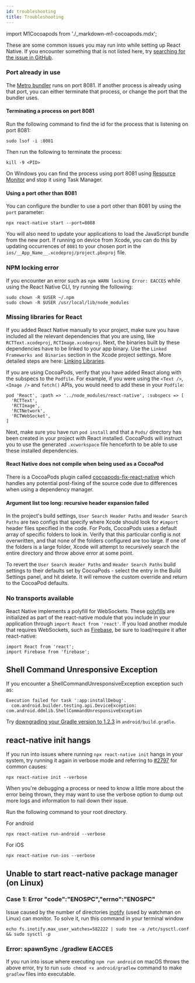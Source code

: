 ```yaml
---
id: troubleshooting
title: Troubleshooting
---
```


import M1Cocoapods from './\_markdown-m1-cocoapods.mdx';

These are some common issues you may run into while setting up React Native. If you encounter something that is not listed here, try [searching for the issue in GitHub](https://github.com/facebook/react-native/issues/).

### Port already in use

The [Metro bundler][metro] runs on port 8081. If another process is already using that port, you can either terminate that process, or change the port that the bundler uses.

#### Terminating a process on port 8081

Run the following command to find the id for the process that is listening on port 8081:

```shell
sudo lsof -i :8081
```

Then run the following to terminate the process:

```shell
kill -9 <PID>
```

On Windows you can find the process using port 8081 using [Resource Monitor](https://stackoverflow.com/questions/48198/how-can-you-find-out-which-process-is-listening-on-a-port-on-windows) and stop it using Task Manager.

#### Using a port other than 8081

You can configure the bundler to use a port other than 8081 by using the `port` parameter:

```shell
npx react-native start --port=8088
```

You will also need to update your applications to load the JavaScript bundle from the new port. If running on device from Xcode, you can do this by updating occurrences of `8081` to your chosen port in the `ios/__App_Name__.xcodeproj/project.pbxproj` file.

### NPM locking error

If you encounter an error such as `npm WARN locking Error: EACCES` while using the React Native CLI, try running the following:

```shell
sudo chown -R $USER ~/.npm
sudo chown -R $USER /usr/local/lib/node_modules
```

### Missing libraries for React

If you added React Native manually to your project, make sure you have included all the relevant dependencies that you are using, like `RCTText.xcodeproj`, `RCTImage.xcodeproj`. Next, the binaries built by these dependencies have to be linked to your app binary. Use the `Linked Frameworks and Binaries` section in the Xcode project settings. More detailed steps are here: [Linking Libraries](linking-libraries-ios.md#content).

If you are using CocoaPods, verify that you have added React along with the subspecs to the `Podfile`. For example, if you were using the `<Text />`, `<Image />` and `fetch()` APIs, you would need to add these in your `Podfile`:

```
pod 'React', :path => '../node_modules/react-native', :subspecs => [
  'RCTText',
  'RCTImage',
  'RCTNetwork',
  'RCTWebSocket',
]
```

Next, make sure you have run `pod install` and that a `Pods/` directory has been created in your project with React installed. CocoaPods will instruct you to use the generated `.xcworkspace` file henceforth to be able to use these installed dependencies.

<M1Cocoapods />

#### React Native does not compile when being used as a CocoaPod

There is a CocoaPods plugin called [cocoapods-fix-react-native](https://github.com/orta/cocoapods-fix-react-native) which handles any potential post-fixing of the source code due to differences when using a dependency manager.

#### Argument list too long: recursive header expansion failed

In the project's build settings, `User Search Header Paths` and `Header Search Paths` are two configs that specify where Xcode should look for `#import` header files specified in the code. For Pods, CocoaPods uses a default array of specific folders to look in. Verify that this particular config is not overwritten, and that none of the folders configured are too large. If one of the folders is a large folder, Xcode will attempt to recursively search the entire directory and throw above error at some point.

To revert the `User Search Header Paths` and `Header Search Paths` build settings to their defaults set by CocoaPods - select the entry in the Build Settings panel, and hit delete. It will remove the custom override and return to the CocoaPod defaults.

### No transports available

React Native implements a polyfill for WebSockets. These [polyfills](https://github.com/facebook/react-native/blob/master/Libraries/Core/InitializeCore.js) are initialized as part of the react-native module that you include in your application through `import React from 'react'`. If you load another module that requires WebSockets, such as [Firebase](https://github.com/facebook/react-native/issues/3645), be sure to load/require it after react-native:

```
import React from 'react';
import Firebase from 'firebase';
```

## Shell Command Unresponsive Exception

If you encounter a ShellCommandUnresponsiveException exception such as:

```
Execution failed for task ':app:installDebug'.
  com.android.builder.testing.api.DeviceException: com.android.ddmlib.ShellCommandUnresponsiveException
```

Try [downgrading your Gradle version to 1.2.3](https://github.com/facebook/react-native/issues/2720) in `android/build.gradle`.

## react-native init hangs

If you run into issues where running `npx react-native init` hangs in your system, try running it again in verbose mode and referring to [#2797](https://github.com/facebook/react-native/issues/2797) for common causes:

```shell
npx react-native init --verbose
```

When you're debugging a process or need to know a little more about the error being thrown, they may want to use the verbose option to dump out more logs and information to nail down their issue.

Run the following command to your root directory.

For android
```shell
npx react-native run-android --verbose
```

For iOS
```shell
npx react-native run-ios --verbose
```

## Unable to start react-native package manager (on Linux)

### Case 1: Error "code":"ENOSPC","errno":"ENOSPC"

Issue caused by the number of directories [inotify](https://github.com/guard/listen/wiki/Increasing-the-amount-of-inotify-watchers) (used by watchman on Linux) can monitor. To solve it, run this command in your terminal window

```shell
echo fs.inotify.max_user_watches=582222 | sudo tee -a /etc/sysctl.conf && sudo sysctl -p
```

### Error: spawnSync ./gradlew EACCES

If you run into issue where executing `npm run android` on macOS throws the above error, try to run `sudo chmod +x android/gradlew` command to make `gradlew` files into executable.

[metro]: https://facebook.github.io/metro/
